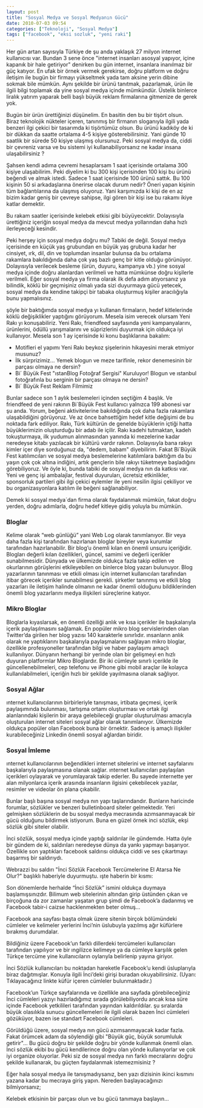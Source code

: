 ```yaml
---
layout: post
title: "Sosyal Medya ve Sosyal Medyanın Gücü"
date: 2010-07-03 09:54
categories: ["Teknoloji", "Sosyal Medya"]
tags: ["facebook", "eksi sozluk", "yeni raki"]
---
```


Her gün artan sayısıyla Türkiye de şu anda yaklaşık 27 milyon internet kullanıcısı var. Bundan 3 sene önce "internet insanları asosyal yapıyor, içine kapanık bir hale getiriyor" denirken bu gün internet, insanlara inanılmaz bir güç katıyor. En ufak bir örnek vermek gerekirse, doğru platform ve doğru iletişim ile bugün bir firmayı yükseltmek yada tam aksine yerin dibine sokmak bile mümkün. Aynı şekilde bir ürünü tanıtmak, pazarlamak, ürün ile ilgili bilgi toplamak da yine sosyal medya içinde mümkündür. Üstelik binlerce liralık yatırım yaparak belli başlı büyük reklam firmalarına gitmenize de gerek yok.

Bugün bir ürün ürettiğinizi düşünelim. En basitin den bu bir tişört olsun. Biraz teknolojik nükteler içeren, tanınmış bir firmanın sloganıyla ilgili yada benzeri ilgi çekici bir tasarımda ki tişörtümüz olsun. Bu ürünü kadıköy de ki bir dükkan da saatte ortalama 4-5 kişiye gösterebilirsiniz. Yani günde 10 saatlik bir sürede 50 kişiye ulaşmış olursunuz. Peki sosyal medya da, ciddi bir çevreniz varsa ve bu sistemi iyi kullanabiliyorsanız ne kadar insana ulaşabilirsiniz ?

Şahsen kendi adıma çevremi hesaplarsam 1 saat içerisinde ortalama 300 kişiye ulaşabilirim. Peki diyelim ki bu 300 kişi içerisinden 100 kişi bu ürünü beğendi ve almak istedi. Sadece 1 saat içerisinde 100 ürünü sattık. Bu 100 kişinin 50 si arkadaşlarına önerirse olacak durum nedir? Öneri yapan kişinin tüm bağlantılarına da ulaşmış oluyoruz. Yani karşımızda ki kişi de en az bizim kadar geniş bir çevreye sahipse, ilgi gören bir kişi ise bu rakamı ikiye katlar demektir.

Bu rakam saatler içerisinde kelebek etkisi gibi büyüyecektir. Dolayısıyla ürettiğiniz içeriğin sosyal medya da mevcut medya yollarından daha hızlı ilerleyeceği kesindir.

Peki herşey için sosyal medya doğru mu? Tabiki de değil. Sosyal medya içerisinde en küçük yaş grubundan en büyük yaş grubuna kadar her cinsiyet, ırk, dil, din ve toplumdan insanlar bulunsa da bu ortalama rakamlara bakıldığında daha çok yaş bazlı genç bir kitle olduğu görünüyor. Dolayısıyla verilecek besleme (ürün, duyuru, kampanya vb.) yine sosyal medya içinde doğru alanlardan verilmeli ve hatta mümkünse doğru kişilerle verilmeli. Eğer sosyal medya ya firma olarak ilk defa adım atıyorsanız ya bilindik, köklü bir geçmişiniz olmalı yada sizi duyurmaya gücü yetecek, sosyal medya da kendine takipçi bir tabaka oluşturmuş kişiler aracılığıyla bunu yapmalısınız.

şöyle bir baktığımda sosyal medya yı kullanan firmaların, hedef kitlelerinde köklü değişiklikler yaptığını görüyorum. Mesela isim verecek olursam Yeni Rakı yı konuşabiliriz. Yeni Rakı, friendfeed sayfasında yeni kampanyalarını, ürünlerini, ödüllü yarışmalarını ve süprizlerini duyurmak için oldukça iyi kullanıyor. Mesela son 1 ay içerisinde ki konu başlıklarına bakalım:

- Motifleri el yapımı Yeni Rakı beykoz şişelerinin hikayesini merak etmiyor musunuz?
- İlk sürprizimiz... Yemek blogun ve meze tarifinle, rekor denemesinin bir parçası olmaya ne dersin?
- Bi´ Büyük Fest "ıstanBlog Fotoğraf Sergisi" Kuruluyor! Blogun ve ıstanbul fotoğrafınla bu serginin bir parçası olmaya ne dersin?
- Bi´ Büyük Fest Reklam Filmimiz

Bunlar sadece son 1 aylık beslemeleri içinden seçtiğim 4 başlık. Ve friendfeed de yeni rakının Bi´Büyük Fest kullanıcı yalnızca 199 abonesi var şu anda. Yorum, beğeni aktivitelerine bakıldığında çok daha fazla rakamlara ulaşabildiğini görüyoruz. Ve az önce bahsettiğim hedef kitle değişimi de bu noktada fark ediliyor. Rakı, Türk kültürün de genelde büyüklerin içtiği hatta büyüklerimizin oluşturduğu bir adab ile içilir. Rakı kadehi tutmaktan, kadeh tokuşturmaya, ilk yudumun alınmasından yanında ki mezelerine kadar neredeyse kitabı yazılacak bir kültürü vardır rakının. Dolayısıyla bana rakıyı kimler içer diye sorduğunuz da, "dedem, babam" diyebilirim. Fakat Bi´Büyük Fest katılımcıları ve sosyal medya beslemelerine katılımlara baktığım da bu yaşın çok çok altına indiğini, artık gençlerin bile rakıyı tüketmeye başladığını görebiliyoruz. Ve öyle ki, bunda tabiki de sosyal medya nın da katkısı var. Yeni ve genç işi ambalajlar, festival duyuruları, ücretsiz etkinlikler, sponsorluk partileri gibi ilgi çekici eylemler ile yeni nesilin ilgisi çekiliyor ve bu organizasyonlara katılım ile beğeni sağlanabiliyor.

Demek ki sosyal medya´dan firma olarak faydalanmak mümkün, fakat doğru yerden, doğru adımlarla, doğru hedef kitleye gidiş yoluyla bu mümkün.

### Bloglar
Kelime olarak “web günlüğü” yani Web Log olarak tanımlanıyor. Bir veya daha fazla kişi tarafından hazırlanan bloglar bireyler veya kurumlar tarafından hazırlanabilir. Bir blog’u önemli kılan en önemli unsuru içeriğidir. Blogları değerli kılan özellikleri, güncel, samimi ve değerli içerikler sunabilmesidir. Dünyada ve ülkemizde oldukça fazla takip edilen ve okurlarının görüşlerini etkileyebilen on binlerce blog yazarı bulunuyor. Blog yazarlarının tanınması ve etkili olması için internet kullanıcıları tarafından itibar görecek içerikler sunabilmesi gerekli. şirketler tanınmış ve etkili blog yazarları ile iletişim halinde olmanın ne kadar önemli olduğunu bildiklerinden önemli blog yazarlarını medya ilişkileri süreçlerine katıyor.

### Mikro Bloglar
Bloglarla kıyaslarsak, en önemli özelliği anlık ve kısa içerikler ile başkalarıyla içerik paylaşılmasını sağlamak. En popüler mikro blog servislerinden olan Twitter’da girilen her blog yazısı 140 karakterle sınırlıdır. ınsanların anlık olarak ne yaptıklarını başkalarıyla paylaşmalarını sağlayan mikro bloglar, özellikle profesyoneller tarafından bilgi ve haber paylaşımı amaçlı kullanılıyor. Dünyanın herhangi bir yerinde olan bir gelişmeyi en hızlı duyuran platformlar Mikro Bloglardır. Bir iki cümleyle sınırlı içerikle ile güncellenebilmeleri, cep telefonu ve iPhone gibi mobil araçlar ile kolayca kullanılabilmeleri, içeriğin hızlı bir şekilde yayılmasına olanak sağlıyor.

### Sosyal Ağlar
ınternet kullanıcılarının birbirleriyle tanışması, irtibata geçmesi, içerik paylaşımında bulunması, tartışma ortamı oluşturması ve ortak ilgi alanlarındaki kişilerin bir araya gelebileceği gruplar oluşturulması amacıyla oluşturulan internet siteleri sosyal ağlar olarak tanımlanıyor. Ülkemizde oldukça popüler olan Facebook buna bir örnektir. Sadece iş amaçlı ilişkiler kurabileceğiniz Linkedin önemli sosyal ağlardan biridir.

### Sosyal İmleme
ınternet kullanıcılarının beğendikleri internet sitelerini ve internet sayfalarını başkalarıyla paylaşmasına olanak sağlar. ınternet kullanıcıları paylaşılan içerikleri oylayarak ve yorumlayarak takip ederler. Bu sayede internette yer alan milyonlarca içerik arasında insanların ilgisini çekebilecek yazılar, resimler ve videolar ön plana çıkabilir.

Bunlar başlı başına sosyal medya nın yapı taşlarındandır. Bunların haricinde forumlar, sözlükler ve benzeri bulletinboard siteler gelmektedir. Yeri gelmişken sözlüklerin de bu sosyal medya mecrasında azımsanmayacak bir gücü olduğunu bildirmek istiyorum. Buna en güzel örnek inci sözlük, ekşi sözlük gibi siteler olabilir.

İnci sözlük, sosyal medya içinde yaptığı saldırılar ile gündemde. Hatta öyle bir gündem de ki, saldırıları neredeyse dünya da yankı yapmayı başarıyor. Özellikle son yaptıkları facebook saldırısı oldukça ciddi ve ses çıkartmayı başarmış bir saldırıydı.

Webrazzi bu saldırı "İnci Sözlük Facebook Tercümelerine El Atarsa Ne Olur?" başlıklı haberiyle duyurmuştu. ışte haberin bir kısmı:

Son dönemlerde herhalde “İnci Sözlük” ismini oldukça duymaya başlamışsınızdır. Bilimum web sitelerinin altından girip üstünden çıkan ve birçoğuna da zor zamanlar yaşatan grup şimdi de Facebook’a dadanmış ve Facebook tabir-i caizse hacklenmekten beter olmuş…

Facebook ana sayfası başta olmak üzere sitenin birçok bölümündeki cümleler ve kelimeler yerlerini İnci’nin üslubuyla yazılmış ağır küfürlere bırakmış durumdalar.

Bildiğiniz üzere Facebook’un farklı dillerdeki tercümeleri kullanıcıları tarafından yapılıyor ve bir ıngilizce kelimeye ya da cümleye karşılık gelen Türkçe tercüme yine kullanıcıların oylarıyla belirlenip yayına giriyor.

İnci Sözlük kullanıcıları bu noktadan hareketle Facebook’u kendi üsluplarıyla biraz dağıtmışlar. Konuyla ilgili İnci’deki girişi buradan okuyabilirsiniz. (Uyarı: Tıklayacağınız linkte küfür içeren cümleler bulunmaktadır.)

Facebook’un Türkçe sayfalarında ve özellikle ana sayfada görebileceğiniz İnci cümleleri yazıyı hazırladığımız sırada görülebiliyordu ancak kısa süre içinde Facebook yetkilileri tarafından yayından kaldırıldılar. şu sıralarda büyük olasılıkla sunucu güncellemeleri ile ilgili olarak bazen İnci cümleleri gözüküyor, bazen ise standart Facebook cümleleri.

Görüldüğü üzere, sosyal medya nın gücü azımsanmayacak kadar fazla. Fakat örümcek adam da söylendiği gibi "Büyük güç, büyük sorumluluk getirir"... Bu gücü doğru bir şekilde doğru bir yönde kullanmak önemli olan. İnci sözlük ekibi bu gücü kendilerince doğru olan yönde kullanıyorlar ve çok iyi organize oluyorlar. Peki siz de sosyal medya nın farklı mecralarını doğru şekilde kullanarak, bu güçten faydalanmak istemezmisiniz ?

Eğer hala sosyal medya ile tanışmadıysanız, ben yazı dizisinin ikinci kısmını yazana kadar bu mecraya giriş yapın. Nereden başlayacağınızı bilmiyorsanız;

Kelebek etkisinin bir parçası olun ve bu gücü tanımaya başlayın...